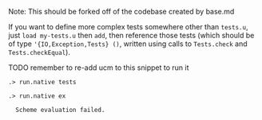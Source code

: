 
Note: This should be forked off of the codebase created by base.md

If you want to define more complex tests somewhere other than `tests.u`, just `load my-tests.u` then `add`,
then reference those tests (which should be of type `'{IO,Exception,Tests} ()`, written using calls
to `Tests.check` and `Tests.checkEqual`).

TODO remember to re-add ucm to this snippet to run it
```
.> run.native tests

```

```ucm
.> run.native ex

  Scheme evaluation failed.

```
